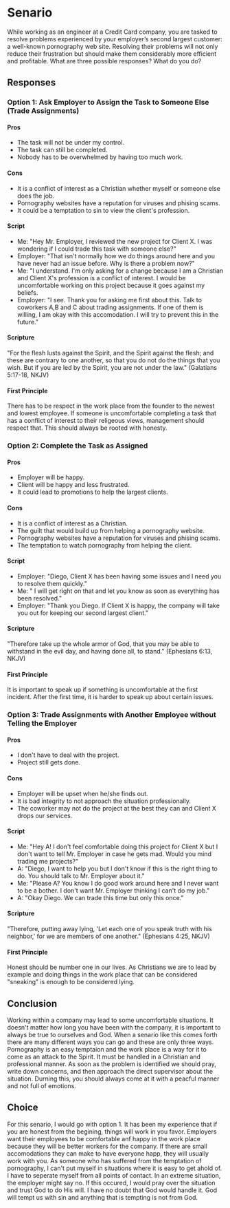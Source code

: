 # Senario

While working as an engineer at a Credit Card company, you are tasked to resolve problems experienced by your employer’s second largest customer:
a well-known pornography web site. Resolving their problems will not only reduce their frustration but should make them 
considerably more efficient and profitable. What are three possible responses? What do you do?

## Responses

### Option 1: Ask Employer to Assign the Task to Someone Else (Trade Assignments)
#### Pros
- The task will not be under my control.
- The task can still be completed.
- Nobody has to be overwhelmed by having too much work.

#### Cons
- It is a conflict of interest as a Christian whether myself or someone else does the job.
- Pornography websites have a reputation for viruses and phising scams.
- It could be a temptation to sin to view the client's profession.
#### Script
- Me: "Hey Mr. Employer, I reviewed the new project for Client X. I was wondering if I could trade this task with someone else?"
- Employer: "That isn't normally how we do things around here and you have never had an issue before. Why is there a problem now?"
- Me: "I understand. I'm only asking for a change because I am a Christian and Client X's profession is a conflict of interest. I would be 
uncomfortable working on this project because it goes against my beliefs.
- Employer: "I see. Thank you for asking me first about this. Talk to coworkers A,B and C about trading assignments. If one of them is willing,
I am okay with this accomodation. I will try to prevent this in the future."
#### Scripture
"For the flesh lusts against the Spirit, and the Spirit against the flesh; and these are contrary to one another, so that you do not do the things
that you wish. But if you are led by the Spirit, you are not under the law." (Galatians 5:17-18, NKJV)
#### First Principle
There has to be respect in the work place from the founder to the newest and lowest employee. If someone is uncomfortable completing a task that 
has a conflict of interest to their religeous views, management should respect that. This should always be rooted with honesty.

### Option 2: Complete the Task as Assigned
#### Pros
- Employer will be happy.
- Client will be happy and less frustrated.
- It could lead to promotions to help the largest clients.

#### Cons
- It is a conflict of interest as a Christian.
- The guilt that would build up from helping a pornography website.
- Pornography websites have a reputation for viruses and phising scams.
- The temptation to watch pornography from helping the client.
#### Script
- Employer: "Diego, Client X has been having some issues and I need you to resolve them quickly."
- Me: " I will get right on that and let you know as soon as everything has been resolved."
- Employer: "Thank you Diego. If Client X is happy, the company will take you out for keeping our second largest client."
#### Scripture
"Therefore take up the whole armor of God, that you may be able to withstand in the evil day, and having done all, to stand." (Ephesians 6:13, NKJV)
#### First Principle
It is important to speak up if something is uncomfortable at the first incident. After the first time, it is harder to speak up about certain issues.

### Option 3: Trade Assignments with Another Employee without Telling the Employer
#### Pros
- I don't have to deal with the project.
- Project still gets done.
#### Cons
- Employer will be upset when he/she finds out.
- It is bad integrity to not approach the situation professionally.
- The coworker may not do the project at the best they can and Client X drops our services.
#### Script
- Me: "Hey A! I don't feel comfortable doing this project for Client X but I don't want to tell Mr. Employer in case he gets mad. Would you mind
trading me projects?"
- A: "Diego, I want to help you but I don't know if this is the right thing to do. You should talk to Mr. Employer about it."
- Me: "Please A? You know I do good work around here and I never want to be a bother. I don't want Mr. Employer thinking I can't do my job."
- A: "Okay Diego. We can trade this time but only this once."
#### Scripture
"Therefore, putting away lying, 'Let each one of you speak truth with his neighbor,' for we are members of one another." (Ephesians 4:25, NKJV)
#### First Principle
Honest should be number one in our lives. As Christians we are to lead by example and doing things in the work place that can be considered "sneaking"
is enough to be considered lying.

## Conclusion
Working within a company may lead to some uncomfortable situations. It doesn't matter how long you have been with the company, it is important to
always be true to ourselves and God. When a senario like this comes forth there are many different ways you can go and these are only three ways.
Pornography is an easy temptaion and the work place is a way for it to come as an attack to the Spirit. It must be handled in a Christian and professional
manner. As soon as the problem is identified we should pray, write down concerns, and then approach the direct supervisor about the situation. Durning
this, you should always come at it with a peacful manner and not full of emotions.
## Choice
For this senario, I would go with option 1. It has been my experience that if you are honest from the begining, things will work in you favor.
Employers want their employees to be comfortable anf happy in the work place because they will be better workers for the company. If there are small
accomodations they can make to have everyone happ, they will usually work with you. As someone who has suffered from the temptation of pornography,
I can't put myself in situations where it is easy to get ahold of. I have to seperate myself from all points of contact. In an extreme situation, the 
employer might say no. If this occured, I would pray over the situation and trust God to do His will. I have no doubt that God would handle it. God
will tempt us with sin and anything that is tempting is not from God.
